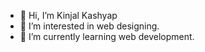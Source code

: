 - 👋 Hi, I’m Kinjal Kashyap
- 👀 I’m interested in web designing.
- 🌱 I’m currently learning web development.
